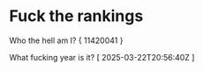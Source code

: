 # Fuck the rankings

Who the hell am I?
{ 11420041 }

What fucking year is it?
[ 2025-03-22T20:56:40Z ]
